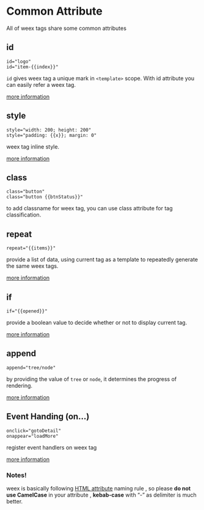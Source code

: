 # Common Attribute

All of weex tags share some common attributes

## id

```
id="logo"
id="item-{{index}}"
```

`id` gives weex tag a unique mark in `<template>` scope. With id attribute you can easily refer a weex tag.

[more information](../syntax/id.md)

## style

```
style="width: 200; height: 200"
style="padding: {{x}}; margin: 0"
```

weex tag inline style.

[more information](../syntax/style-n-class.md)

## class

```
class="button"
class="button {{btnStatus}}"
```

to add classname for weex tag, you can use class attribute for tag classification.

## repeat

```
repeat="{{items}}"
```

provide a list of data, using current tag as a template to repeatedly generate the same weex tags.

[more information](../syntax/display-logic.md)

## if

```
if="{{opened}}"
```

provide a boolean value to decide whether or not to display current tag.

[more information](../syntax/display-logic.md)

## append

```
append="tree/node"
```

by providing the value of `tree` or `node`, it determines the progress of rendering.

[more information](../syntax/render-logic.md)

## Event Handing (on...)

```
onclick="gotoDetail"
onappear="loadMore"
```

register event handlers on weex tag

[more information](../syntax/events.md)

### Notes!
weex is basically following [HTML attribute](https://en.wikipedia.org/wiki/HTML_attribute) naming rule , so please **do not use CamelCase** in your attribute , **kebab-case** with “-” as delimiter is much better.

